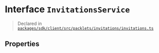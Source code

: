 # Interface `InvitationsService`
> Declared in [`packages/sdk/client/src/packlets/invitations/invitations.ts`]()



## Properties
